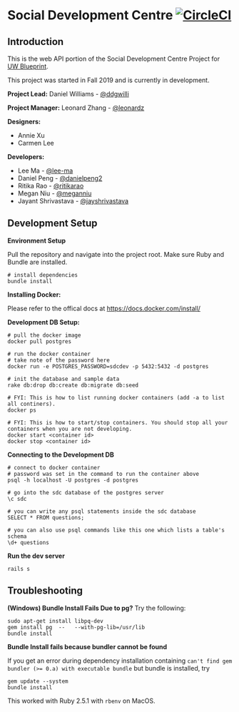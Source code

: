 # Social Development Centre [![CircleCI](https://circleci.com/gh/uwblueprint/sdc-api/tree/master.svg?style=shield)](https://circleci.com/gh/uwblueprint/sdc-api/tree/master)

## Introduction

This is the web API portion of the Social Development Centre Project for [UW Blueprint](https://https://uwblueprint.org/).

This project was started in Fall 2019 and is currently in development.

**Project Lead:** Daniel Williams - [@ddgwilli](https://github.com/ddgwilli)

**Project Manager:** Leonard Zhang - [@leonardz](https://github.com/leonardz)

**Designers:** 
* Annie Xu
* Carmen Lee

**Developers:** 
* Lee Ma - [@lee-ma](https://github.com/lee-ma)
* Daniel Peng - [@danielpeng2](https://github.com/danielpeng2)
* Ritika Rao - [@ritikarao](https://github.com/ritikarao)
* Megan Niu - [@meganniu](https://github.com/meganniu)
* Jayant Shrivastava - [@jayshrivastava](https://github.com/jayshrivastava)

## Development Setup

**Environment Setup**

Pull the repository and navigate into the project root. Make sure Ruby and Bundle are installed.

```
# install dependencies
bundle install
```

**Installing Docker:** 

Please refer to the offical docs at https://docs.docker.com/install/

**Development DB Setup:** 
```
# pull the docker image
docker pull postgres

# run the docker container
# take note of the password here
docker run -e POSTGRES_PASSWORD=sdcdev -p 5432:5432 -d postgres

# init the database and sample data
rake db:drop db:create db:migrate db:seed

# FYI: This is how to list running docker containers (add -a to list all continers).
docker ps

# FYI: This is how to start/stop containers. You should stop all your containers when you are not developing.
docker start <container id>
docker stop <container id>

```

**Connecting to the Development DB** 
```
# connect to docker container
# password was set in the command to run the container above
psql -h localhost -U postgres -d postgres

# go into the sdc database of the postgres server
\c sdc

# you can write any psql statements inside the sdc database 
SELECT * FROM questions;

# you can also use psql commands like this one which lists a table's schema
\d+ questions
```

**Run the dev server**

```
rails s
```

## Troubleshooting
**(Windows) Bundle Install Fails Due to pg?**
Try the following:
```
sudo apt-get install libpq-dev
gem install pg  --   --with-pg-lib=/usr/lib
bundle install
```

**Bundle Install fails because bundler cannot be found**

If you get an error during dependency installation containing `can't find gem bundler (>= 0.a) with executable bundle` but bundle is installed, try
```
gem update --system
bundle install
```
This worked with Ruby 2.5.1 with `rbenv` on MacOS.